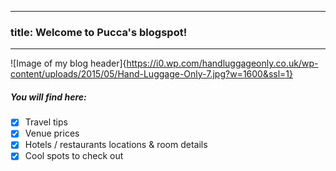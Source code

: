 
---
### title: Welcome to Pucca's blogspot!
---

![Image of my blog header]{https://i0.wp.com/handluggageonly.co.uk/wp-content/uploads/2015/05/Hand-Luggage-Only-7.jpg?w=1600&ssl=1}

##### You will find here:
- [X] Travel tips
- [X] Venue prices
- [X] Hotels / restaurants locations & room details
- [X] Cool spots to check out
